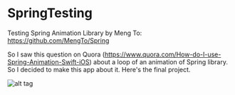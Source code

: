 # SpringTesting
Testing Spring Animation Library by Meng To: https://github.com/MengTo/Spring

So I saw this question on Quora (https://www.quora.com/How-do-I-use-Spring-Animation-Swift-iOS) about a loop of an animation of Spring library. So I decided to make this app about it. Here's the final project.

![alt tag](http://i.imgur.com/0hLoN2Q.gif?1)
